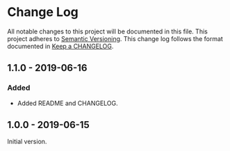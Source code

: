 # Change Log

All notable changes to this project will be documented in this file.
This project adheres to [Semantic Versioning].
This change log follows the format documented in [Keep a CHANGELOG].

[semantic versioning]: http://semver.org/
[keep a changelog]: http://keepachangelog.com/

## 1.1.0 - 2019-06-16

### Added

- Added README and CHANGELOG.

## 1.0.0 - 2019-06-15

Initial version.
